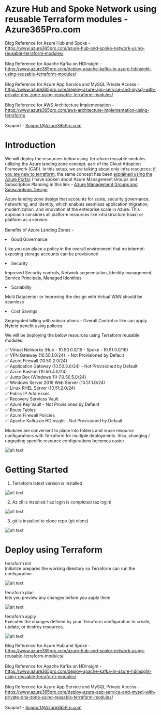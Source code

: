 # Azure Hub and Spoke Network using reusable Terraform modules - Azure365Pro.com 
Blog Reference for Azure Hub and Spoke   - https://www.azure365pro.com/azure-hub-and-spoke-network-using-reusable-terraform-modules/<br />
<br />
Blog Reference for Apache Kafka on HDInsight - https://www.azure365pro.com/deploy-apache-kafka-in-azure-hdinsight-using-reusable-terraform-modules/<br />
<br />
Blog Reference for Azure App Service and MySQL Private Access - https://www.azure365pro.com/deploy-azure-app-service-and-mysql-with-private-dns-zone-using-reusable-terraform-modules/<br />
<br />
Blog Reference for AWS Architecture Implementation - https://www.azure365pro.com/aws-architecture-implementation-using-terraform/<br />
<br />
Support        - Support@Azure365Pro.com

# Introduction 
<p>We will deploy the resources below using Terraform reusable modules utilizing the Azure landing zone concept, part of the Cloud Adoption Framework (CAF). In this setup, we are talking about only infra resources; <a href="https://www.youtube.com/watch?v=1y4lstUzt_k&amp;t" target="_blank" rel="noreferrer noopener">if you are new to terraform</a>, the same concept has been <a href="https://www.youtube.com/watch?v=h5K4oGXAYeg" target="_blank" rel="noreferrer noopener">explained using the Azure Portal</a>; I have spoken about Azure Management Groups and Subscription Planning in this link - <a href="https://www.youtube.com/watch?v=T6YO1gKcjyU">Azure Management Groups and Subscriptions Design</a> </p>

<p>Azure landing zone design that accounts for scale, security governance, networking, and identity, which enables seamless application migration, modernization, and innovation at the enterprise scale in Azure. This approach considers all platform resources like infrastructure (Iaas) or platform as a service.<br><br>Benefits of Azure Landing Zones -</p>

<li>Good Governance</li>

Like you can place a policy in the overall environment that no internet-exposing storage accounts can be provisioned

<li>Security</li>

Improved Security controls, Network segmentation, Identity management, Service Principals, Managed Identities

<li>Scalability</li>

Multi Datacenter or Improving the design with Virtual WAN should be seamless

<li>Cost Savings</li>

Segregated billing with subscriptions - Overall Control or like can apply Hybrid benefit using policies

We will be deploying the below resources using Terraform reusable modules.

✅ Virtual Networks (Hub - 10.50.0.0/16 - Spoke - 10.51.0.0/16)<br />
✅ VPN Gateway (10.50.1.0/24)  - Not Provisioned by Default<br />
✅ Azure Firewall (10.50.2.0/24)<br />
✅ Application Gateway (10.50.3.0/24) - Not Provisioned by Default<br />
✅ Azure Bastion (10.50.4.0/24)<br />
✅ Jump Box (Windows 11) (10.50.5.0/24)<br />
✅ Windows Server 2019 Web Server (10.51.1.0/24)<br />
✅ Linux RHEL Server (10.51.2.0/24)<br />
✅ Public IP Addresses<br />
✅ Recovery Services Vault<br />
✅ Azure Key Vault - Not Provisioned by Default<br />
✅ Route Tables<br />
✅ Azure Firewall Policies<br />
✅ Apache Kafka on HDInsight - Not Provisioned by Default<br />

Modules are convenient to place into folders and reuse resource configurations with Terraform for multiple deployments.
Also, changing / upgrading specific resource configurations becomes easier

![alt text](https://www.azure365pro.com/wp-content/uploads/2023/02/Azure-Hub-and-Spoke-v1-scaled.jpg)

# Getting Started

1. Terraform latest version is installed

![alt text](https://www.azure365pro.com/wp-content/uploads/2023/02/image-21.png)

2. Az cli is installed / az login is completed (az login)

![alt text](https://www.azure365pro.com/wp-content/uploads/2023/02/image-22.png)

3. git is installed to clone repo (git clone)

![alt text](https://www.azure365pro.com/wp-content/uploads/2023/02/image-7.png)

# Deploy using Terraform 

terraform init<br />
Initialize prepares the working directory so Terraform can run the configuration.

![alt text](https://www.azure365pro.com/wp-content/uploads/2023/02/image-10.png)

terraform plan<br />
lets you preview any changes before you apply them

![alt text](https://www.azure365pro.com/wp-content/uploads/2023/02/image-12.png)

terraform apply<br />
Executes the changes defined by your Terraform configuration to create, update, or destroy resources.

![alt text](https://www.azure365pro.com/wp-content/uploads/2023/02/image-13.png)

Blog Reference for Azure Hub and Spoke   - https://www.azure365pro.com/azure-hub-and-spoke-network-using-reusable-terraform-modules/<br />
<br />
Blog Reference for Apache Kafka on HDInsight - https://www.azure365pro.com/deploy-apache-kafka-in-azure-hdinsight-using-reusable-terraform-modules/<br />
<br />
Blog Reference for Azure App Service and MySQL Private Access - https://www.azure365pro.com/deploy-azure-app-service-and-mysql-with-private-dns-zone-using-reusable-terraform-modules/<br />
<br />
Support        - Support@Azure365Pro.com
